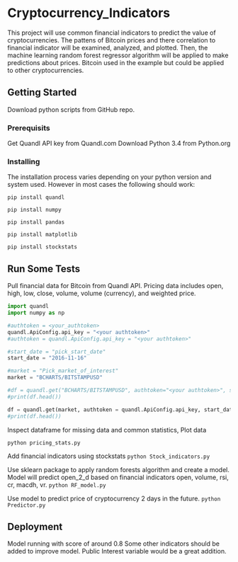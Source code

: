 # Cryptocurrency_Indicators
This project will use common financial indicators to predict the value of cryptocurrencies. The pattens of Bitcoin prices and there correlation to financial indicator will be examined, analyzed, and plotted. Then, the machine learning random forest regressor algorithm will be applied to make predictions about prices. Bitcoin used in the example but could be applied to other cryptocurrencies.

## Getting Started
Download python scripts from GitHub repo.

### Prerequisits
Get Quandl API key from Quandl.com
Download Python 3.4 from Python.org

### Installing
The installation process varies depending on your python version and system used. However in most cases the following should work:

```shell
pip install quandl
```
```shell
pip install numpy
```
```shell
pip install pandas
```
```shell
pip install matplotlib
```
```shell
pip install stockstats
```

## Run Some Tests

Pull financial data for Bitcoin from Quandl API.
Pricing data includes open, high, low, close, volume, volume (currency), and weighted price.

```python
import quandl
import numpy as np

#authtoken = <your_authtoken>
quandl.ApiConfig.api_key = "<your authtoken>"
#authtoken = quandl.ApiConfig.api_key = "<your authtoken>"

#start_date = "pick_start_date"
start_date = "2016-11-16"

#market = "Pick_market_of_interest"
market = "BCHARTS/BITSTAMPUSD"

#df = quandl.get("BCHARTS/BITSTAMPUSD", authtoken="<your authtoken>", start_date="2016-11-16", parse_dates=True, index_col=0)
#print(df.head())

df = quandl.get(market, authtoken = quandl.ApiConfig.api_key, start_date= start_date, parse_dates=True, index_col=0)
#print(df.head())
```

Inspect dataframe for missing data and common statistics, Plot data

``python pricing_stats.py``

Add financial indicators using stockstats
``python Stock_indicators.py``

Use sklearn package to apply random forests algorithm and create a model. Model will predict open_2_d based on financial indicators open, volume, rsi, cr, macdh, vr. 
``python RF_model.py``

Use model to predict price of cryptocurrency 2 days in the future.
``python Predictor.py``

## Deployment
Model running with score of around 0.8
Some other indicators should be added to improve model. Public Interest variable would be a great addition.
